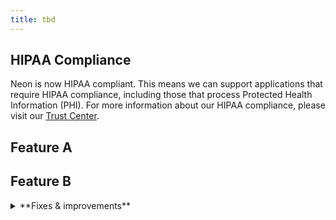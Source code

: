 ```yaml
---
title: tbd
---
```


## HIPAA Compliance

Neon is now HIPAA compliant. This means we can support applications that require HIPAA compliance, including those that process Protected Health Information (PHI). For more information about our HIPAA compliance, please visit our [Trust Center](https://trust.neon.tech/).

## Feature A

## Feature B

<details>

<summary>**Fixes & improvements**</summary>

- **Neon Console**

  Updated AWS region names to match their official AWS identifiers (e.g., "AWS US East 1" instead of "AWS US East"), making it easier to identify familiar regions when creating a new project.

  ![AWS region selector showing numbered regions](docs/reltnotes/aws_regions_image.png)

- **Drizzle Studio update**

  We updated the Drizzle Studio integration that powers the **Tables** page in the Neon Console to version 1.0.XX. For the latest improvements and fixes, see the [Neon Drizzle Studio Integration Changelog](https://github.com/neondatabase/neon-drizzle-studio-changelog/blob/main/CHANGELOG.md).

</details>
